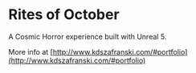 # Rites of October

A Cosmic Horror experience built with Unreal 5.

More info at [http://www.kdszafranski.com/#portfolio](http://www.kdszafranski.com/#portfolio)